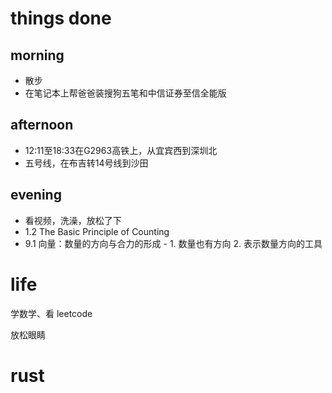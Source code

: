 # things done
## morning
* 散步
* 在笔记本上帮爸爸装搜狗五笔和中信证券至信全能版
## afternoon
* 12:11至18:33在G2963高铁上，从宜宾西到深圳北
* 五号线，在布吉转14号线到沙田
## evening
* 看视频，洗澡，放松了下
* 1.2 The Basic Principle of Counting
* 9.1 向量：数量的方向与合力的形成 - 1. 数量也有方向 2. 表示数量方向的工具

# life
学数学、看 leetcode

放松眼睛

# rust
